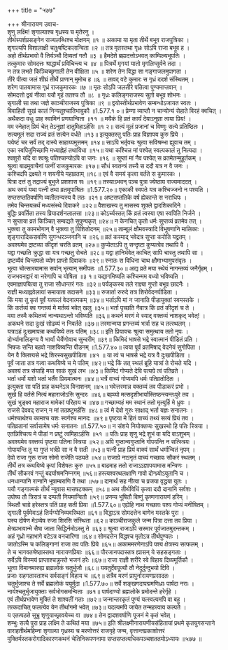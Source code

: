 +++
title = "५७७"

+++
श्रीनारायण उवाच-  
शृणु लक्ष्मि! शृगाल्याश्च गृध्रस्य च मृतेरनु ।  
तीर्थस्पर्शप्रसङ्गेन राज्यलब्धिश्च मोक्षणम् ॥१ ॥
अकामा या मृता तीर्थे बभूव राजपुत्रिका ।  
शृगाल्यपि विशालाक्षी चतुःषष्टिकलान्विता ॥२ ॥
तत्र मृतस्तथा गृध्रः सोऽपि राजा बभूव ह ।  
अहो तीर्थप्रभावो वै तिर्यञ्चौ दिव्यतां गतौ ॥३ ॥
हैमदेशे ब्रह्मदत्तोऽभवत् काम्पिल्यभूपतिः ।  
तत्कुमारः सोमदत्तः श्राद्धार्थं प्रविचिन्त्य च ॥४ ॥
पित्रर्थे मृगयां यातो मृगलिप्सुर्वने तदा ।  
न तत्र लभते किञ्चिच्छृगाली तेन वीक्षिता ॥५ ॥
शरेण तेन विद्धा सा गङ्गाजलमुपागता ।  
तीरे पीत्वा जलं शीघ्रं तीर्थे प्राणान् मुमोच ह ॥६ ॥
तावद् वटे कुमारः स गृध्रं ददर्श संस्थितम् ।  
शरेण पातयामास गृध्रं राजकुमारकः ॥७ ॥
मृतः सोऽपि जलतीरे पतित्वा पुण्यमाप्तवान् ।  
सोमदत्तो द्वयं नीत्वा ययौ गृहं ततश्च तौ ॥८ ॥
गृध्रः कलिङ्गराजस्य सुतो बभूव शोभनः ।  
सृगाली सा तथा जज्ञे काञ्चीराजस्य पुत्रिका ॥९ ॥
द्वयोस्तीर्थप्रभावेण सम्बन्धोऽजायत स्वतः ।  
विवाहितौ सुखं कालं निन्यतुश्चातिभावुकौ ॥1.577.१ ०॥
प्रेम्णा व्याप्तौ न चान्योन्यं सेहाते विरहं क्वचित् ।  
अथैकदा वधूः प्राह स्वामिनं प्रणयान्विता ॥११ ॥
मयैकं हि व्रतं कार्यं देयाऽनुज्ञा त्वया प्रिय! ।  
मम स्नेहात् प्रियं चेत् तेऽनुज्ञां दातुमिहाऽर्हसि ॥१ २॥
सत्यं मूलं प्रजानां च विष्णुः सत्ये प्रतिष्ठितः ।  
सत्यमूलं सदा राज्यं व्रतं सत्येन वर्धते ॥१३॥
इत्युक्तस्तु पतिः प्राह विज्ञापय कुरु प्रिये ।  
ययेष्टं चर सर्वं तद् दास्ये साहाय्यमुत्तमम् ॥१४॥
साऽपि भर्तृवचः श्रुत्वा सविश्रम्भा ह्युवाच तम् ।  
एका स्वपितुमिच्छामि मध्याह्नेहं तथाविधा ॥१५॥
यथा कश्चिन्न मां पश्येत् स्वल्पकालं तु नित्यदा ।  
श्वशुरो यदि वा श्वश्रूः पतिश्चान्योऽपि वा जनः ॥१६ ॥
सुप्तां मां नैव पश्येत् स व्रतमेतन्मुहूर्तकम् ।  
श्रुत्वा बाढमुवाचैनां पत्नीं राजकुमारकः ॥१७॥
सौधं स्वतन्त्रं तस्यै स ददौ यत्र न वै जनः ।  
कश्चिदपि द्रक्ष्यते न शयनीये महाव्रताम् ॥१८॥
एवं वै समयं कृत्वा वर्तते स कुमारकः ।  
पित्रा दत्तं तु तद्राज्यं बुभुजे प्रशशास सः ॥१९॥
तस्याऽभवन् पञ्च पुत्रा ज्येष्ठाय राज्यमाददत् ।  
अथ स्वयं यथा पत्नी तथा व्रतमुपाश्रितः ॥1.577.२०॥
एकाकी स्वपते यत्र कश्चिज्जनो न पश्यति ।  
सप्तसप्ततिवर्षाणि व्यतीतान्यस्य वै ततः ॥२१॥
अष्टसप्ततिके वर्ष ह्येकान्ते स नराधिपः ।  
तमेव चिन्तयन्नर्थं मध्यसंस्थे दिवाकरे ॥२२॥
वैशाखस्य तु मासस्य शुक्ले द्वादशिकादिने ।  
बुद्धिः प्रवर्तिता तस्य प्रियादर्शनलालसा ॥२३॥
कोऽर्च्यस्तत् किं व्रतं त्वस्या एषा स्वपिति निर्जने ।  
न सुप्ताया व्रतं किञ्चित् सम्पद्यते सुपुण्यकृत् ॥२४॥
न केनचित् कृतो धर्मः सुप्तव्यं व्रतमेव तत् ।  
भुक्त्वा तु कामभोगान् वै भुक्त्वा तु पिशितोदनम् ॥२५॥
ताम्बूलं क्षौमवस्त्रादि विभूषणानि मालिकाः ।  
शृङ्गारादिकसर्वाणि सुगन्धरञ्जनानि च ॥२६॥
व्रतं कस्माद् भवेदत्र सुप्ता करोति यद्व्रतम् ।  
अवश्यमेव द्रष्टव्या कीदृशं चरति व्रतम् ॥२७॥
कुप्येताऽपि तु सन्दृष्टा कुप्यत्वेव तथापि वै ।  
यद्वा गच्छति क्रुद्धा सा यत्र गच्छतु रोचते ॥२८॥
यद्वा हानिर्भवेत् काचित् सापि चास्तु तथापि सा ।  
द्रष्टव्यैवं चिन्तयतो व्योम प्राप्तो दिवाकरः ॥२९॥
स्नातः स विधिना चाथ क्षौमाभ्यामुपसंवृतः ।  
भूत्वा चोत्सारयामास सर्वान् भृत्यान् समीपतः ॥1.577.३०॥
अद्य व्रते मया स्थेयं नागन्तव्यं जनैर्गृहम् ।  
राजभवनद्वारं वा नरेणापि च योषिता ॥३ १॥
यद्यागमिष्यति कश्चिन्मम वध्यो भविष्यति ।  
एवमाज्ञापयित्वा तु राजा सौधान्तरं गतः ॥३२॥
पर्यङ्कस्य तले राज्ञ्या गुप्तो बभूव छादनैः ।  
राज्ञी मध्याह्नवेलायां समायाता तदासने ॥३३॥
रुजार्ता रुरुदे तत्र शिरोवेदनपीडिता ।  
किं मया तु कृतं पूर्वं यत्फलं वेदनात्मकम् ॥३४॥
भर्ताऽपि मां न जानाति पीडायुक्तां स्वमस्तके ।  
किं कर्तव्यं क्व गन्तव्यं मे मर्तव्यं भवेत् खलु ॥३५॥
भर्ता पृच्छति नैवात्र किं व्रतं कीदृशं च ते ।  
मया तस्मै कथितव्यं नान्यथाऽन्तो भविष्यति ॥३६॥
कथने मरणं मे स्याद् वक्तव्यं नाशकृद् भवेत्! ।  
अकथने सदा दुःखं सोढव्यं न निवर्तते ॥३७॥
तस्मान्मया प्रगन्तव्यं भर्त्रा सह च तत्स्थलम् ।  
यत्राऽहं दुःखमापन्ना कथयिष्ये ततः पतिम् ॥३८॥
इति प्रियावचः श्रुत्वा समुत्थाय ततो नृपः ।  
दोर्भ्यामालिङ्ग्य वै भार्यां धैर्येणोवाच सुन्दरीम् ॥३९॥
किमिदं भाषसे भद्रे स्वात्मानं पीडितं प्रति ।  
भिषजः सन्ति बहवो नाशयिष्यन्ति पीडनम् ॥1.577.४०॥
त्वया पूर्वं व्रतमिषाद् वेदनेयं सुगोपिता ।  
येन वै क्लिश्यसे भद्रे शिरस्यसुखपीडिता ॥४१ ॥
या त्वं च भाषसे भद्रे यत्र वै दुःखपीडिता ।  
पूर्वं जाता तत्र गत्वा कथयिष्ये च मे पतिम् ॥४२॥
भद्रे किं तत् स्थलं ब्रूहि यात्रां ते रोचते यदि ।  
अवश्यं तत्र संयाहि मया साकं सुखं लभ ॥४३॥
किमिदं गोप्यते देवि पत्यग्रे त्वं पतिव्रते ।  
भर्ता धर्मो यशो भर्ता भर्तैव प्रियमात्मनः ॥४४॥
भर्त्रे वाच्यं गोप्यमपि धर्मः पतिव्रतोदितः ।  
इत्युक्ता सा पतिं प्राह कथनेऽत्र विनाशनम् ॥४५॥
भवेत्तस्मान्न वक्तव्यं तव पीडाकरं प्रभो ।  
सुखे हि वर्तसे नित्यं महाराजोऽसि सुन्दरः ॥४६॥
बह्व्यो मत्सदृशीभार्यास्तिष्ठन्त्यन्तःपुरे तव ।  
सुखं भुङ्क्ष्व महाराज मामेकां परिहाय च ॥४७॥
गच्छाम्यहं मम स्थानं ततो मृत्युर्हि मे ध्रुवः ।  
राजसे देववद् राजन् न मां तत्प्रष्टुमर्हसि ॥४८॥
त्वं मे देवो गुरुः साक्षाद् भर्ता यज्ञः सनातनः ।  
धर्मश्चार्थश्च कामश्च यशः स्वर्गश्च मानदः ॥४९॥
पृष्टया मे हितं वाच्यं तथ्यं सत्यं प्रियं तव ।  
पतिव्रतानां सर्वासामेष धर्मः सनातनः ॥1.577.५०॥
न संशये नियोक्तव्यः सुखस्थो हि पतिः स्त्रिया ।  
एतन्निश्चित्य मे पीडां न प्रष्टुं त्वमिहाऽर्हसि ॥५१ ॥
पतिः प्राह शृणु भद्रे शुभं वा यदि वाऽशुभम् ।  
अवश्यमेव वक्तव्यं पृष्टया पतिना स्त्रिया ॥५२॥
अपि गुप्तान्यगुप्तानि गोपयन्ति न सत्स्त्रियः ।  
गोपायन्ति तु या गुप्तं भर्त्रग्रे सा न वै सती ॥५३॥
पत्नी प्राह प्रियं वाक्यं सार्थं धर्मान्वितं नृपम् ।  
देवो राजा गुरू राजा सोमो राजेति पठ्यते ॥५४॥
राजाग्रे नाऽनृतं वाच्यं गच्छावः सौकरं स्थलम् ।  
तीर्थे तत्र कथयिष्ये कृपां विशेषतः कुरु ॥५५॥
बाढमाह ततो राजाऽऽज्ञापयामास मन्त्रिणः ।  
तीर्थं सौकरवं गन्तुं बदर्याश्रमनिम्नगम् ॥५६॥
हस्त्यश्वरथलक्षाणि गावो दोग्ध्र्योऽयुतानि च ।  
धनधान्यानि रत्नानि भूषाम्बराणि वै तथा ॥५७॥
दानार्थं सह नीत्वा च प्रजया वृद्धया युतः ।  
ययौ गङ्गात्मकं तीर्थं न्युवास मासषटक्कम् ॥५८॥
अथ तीर्थविधिं कृत्वा ददौ दानानि सर्वशः ।  
उपोष्य तौ त्रिरात्रं च दम्पती नियमान्वितौ ॥५९॥
प्रणम्य भूषितौ विष्णुं कृष्णनारायणं हरिम् ।  
स्थितौ चाग्रे हरेस्तत्र पतिं प्राह सती प्रिया ॥1.577.६०॥
एह्येहि नाथ गच्छावः पश्य गोप्यं मनीषितम् ।  
सृगाली पूर्वमेवाऽहं तिर्यग्योनिव्यवस्थिता ॥६१॥
विद्धाऽत्र सोमदत्तेन बाणेन मस्तके पुरा ।  
यस्य दोषेण मेऽप्येष रुजा शिरसि संस्थिता ॥६२॥
काञ्चीराजकुले जन्म पित्रा दत्ता तव प्रिया ।  
क्षेत्रप्रभावान्मे सैषा जाता सिद्धिर्नमोऽस्तु ते ॥६३॥
श्रुत्वा राजाऽपि सस्मार पूर्वजातमुदन्तकम् ।  
अहं गृध्रो महाभागे वटेऽत्र वनचारिणा ॥६४॥
सोमदत्तेन विद्धश्च मृतोऽत्र तीर्थपुण्यतः ।  
जातोऽस्मि च कलिङ्गानां राजा तव पतिः प्रिये ॥६५॥
अकाममरणेनाऽपि पश्य क्षेत्रस्य सत्फलम् ।  
ते च भागवतश्रेष्ठास्तथा नारायणप्रियाः ॥६६॥
पौरजानपदास्तत्र ह्यासन् ये सहसङ्गताः ।  
सर्वेऽपि विस्मयं प्राप्ताश्चक्रुस्ते भजनं हरेः ॥६७॥
राजा राज्ञी शरीरे स्वे विहाय दिव्यमूर्तिकौ ।  
भूत्वा विमानमारुह्य ब्रह्मलोकं चतुर्भुजौ ॥६८॥
ययतुर्देवपूज्यौ तौ नेदुर्दुन्दुभयो दिवि ।  
प्रजाः सहगतास्ताश्च सर्वसङ्गं विहाय च ॥६९॥
तत्रैव मरणं प्रापुर्नारायणप्रसादतः ।  
चतुर्भुजाश्च ते सर्वे ब्रह्मलोकं ययुर्मुदा ॥1.577.७०॥
सर्वे शङ्खगदापद्ममणिध्राः पार्षदा नराः ।  
नार्यश्चतुर्भुजायुक्ताः सर्वभोगसमन्विताः ॥७१॥
पार्षदाण्यो ब्रह्मलोके प्रमोदन्ते हरेर्गृहे ।  
एवं तीर्थप्रभावेण मुक्तिं ते शाश्वतीं गताः ॥७२॥
जन्मान्तरकृतं पुण्यं यत्स्वल्पमपि वा बहु ।  
तत्कदाचित् फलत्येव येन तीर्थागमो भवेत् ॥७३॥
यदल्पमपि जायेत तन्महत्त्वाय कल्पते ।  
य एतत्पठते सुभ्रु शृणुयाच्छ्रावयेच्च वा ॥७४॥
तेन द्वादशवर्षाणि पूजनं मे कृतं भवेत् ।  
शम्भुः सत्यै पुरा प्राह लक्ष्मि ते कथितं मया ॥७५॥
इति श्रीलक्ष्मीनारायणीयसंहितायां प्रथमे कृतयुगसन्ताने वाराहतीर्थमहिम्ना शृगाल्या गृध्रस्य च मरणोत्तरं राजगृहे जन्म, वृत्तान्तप्रकाशोत्तरं मुक्तिर्मस्तकरोगादिकारणकथनं चेतिनिरूपणनामा सप्तसप्तत्यधिकपञ्चशततमोऽध्यायः ॥५७७ ॥
    
